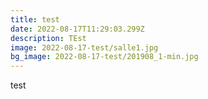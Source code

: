 ```yaml
---
title: test
date: 2022-08-17T11:29:03.299Z
description: TEst
image: 2022-08-17-test/salle1.jpg
bg_image: 2022-08-17-test/201908_1-min.jpg
---
```

test